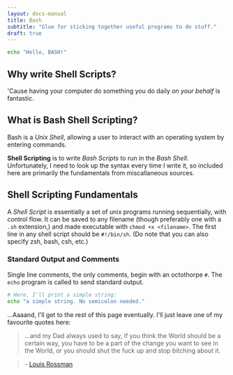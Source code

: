 ```yaml
---
layout: docs-manual
title: Bash
subtitle: "Glue for sticking together useful programs to do stuff."
draft: true
---
```


```bash
echo "Hello, BASH!"
```

## Why write Shell Scripts?

'Cause having your computer do something you do daily _on your behalf_ is fantastic.

## What is Bash Shell Scripting?

Bash is a _Unix Shell_, allowing a user to interact with an operating system by entering commands.

**Shell Scripting** is to write _Bash Scripts_ to run in the _Bash Shell_. Unfortunately, I need to look up the syntax every time I write it, so included here are primarily the fundamentals from miscallaneous sources.

## Shell Scripting Fundamentals

A _Shell Script_ is essentially a set of unix programs running sequentially, with control flow. It can be saved to any filename (though preferably one with a `.sh` extension,) and made executable with `chmod +x <filename>`. The first line in any shell script should be `#!/bin/sh`. (Do note that you can also specify zsh, bash, csh, etc.)

### Standard Output and Comments

Single line comments, the only comments, begin with an octothorpe `#`. The `echo` program is called to send standard output.

```sh
# Here, I'll print a simple string:
echo "a simple string. No semicolon needed."
```

...Aaaand, I'll get to the rest of this page eventually. I'll just leave one of my favourite quotes here:

> ...and my Dad always used to say, if you think the World should be a certain way, you have to be a part of the change you want to see in the World, or you should shut the fuck up and stop bitching about it.

> \- [Louis Rossman](https://youtu.be/pBR3Sw9X93s?t=321)
